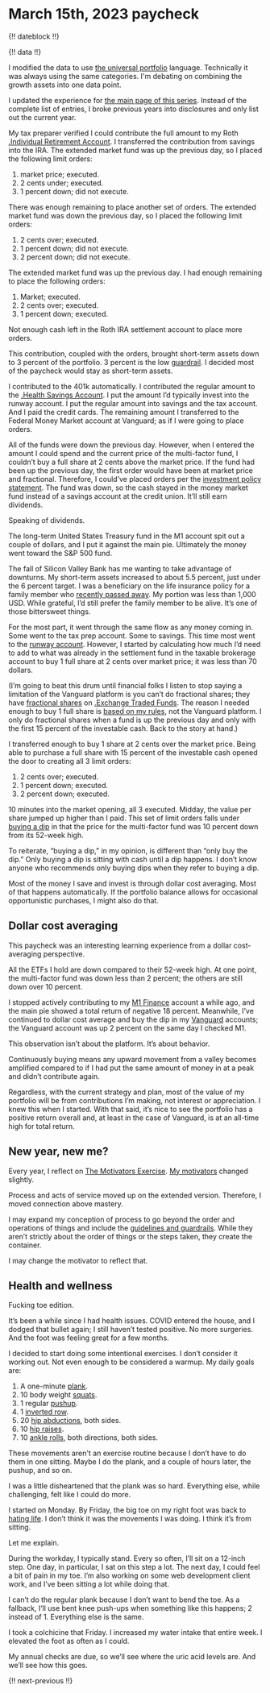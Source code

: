 # March 15th, 2023 paycheck

{!! dateblock !!}

{!! data !!}

I modified the data to use [the universal portfolio](/essays-and-editorials/finances/the-universal-portfolio/) language. Technically it was always using the same categories. I'm debating on combining the growth assets into one data point.

I updated the experience for [the main page of this series](/experiences/finances/paycheck-to-paycheck/20230315/). Instead of the complete list of entries, I broke previous years into disclosures and only list out the current year.

My tax preparer verified I could contribute the full amount to my Roth [.Individual Retirement Account](IRA). I transferred the contribution from savings into the IRA. The extended market fund was up the previous day, so I placed the following limit orders: 

1. market price; executed.
2. 2 cents under; executed.
3. 1 percent down; did not execute.

There was enough remaining to place another set of orders. The extended market fund was down the previous day, so I placed the following limit orders:

1. 2 cents over; executed.
2. 1 percent down; did not execute.
3. 2 percent down; did not execute.

The extended market fund was up the previous day. I had enough remaining to place the following orders:

1. Market; executed.
2. 2 cents over; executed.
3. 1 percent down; executed.

Not enough cash left in the Roth IRA settlement account to place more orders.

This contribution, coupled with the orders, brought short-term assets down to 3 percent of the portfolio. 3 percent is the low [guardrail](/essays-and-editorials/guidelines-and-guardrails/). I decided most of the paycheck would stay as short-term assets.

I contributed to the 401k automatically. I contributed the regular amount to the [.Health Savings Account](HSA). I put the amount I’d typically invest into the runway account. I put the regular amount into savings and the tax account. And I paid the credit cards. The remaining amount I transferred to the Federal Money Market account at Vanguard; as if I were going to place orders.

All of the funds were down the previous day. However, when I entered the amount I could spend and the current price of the multi-factor fund, I couldn’t buy a full share at 2 cents above the market price. If the fund had been up the previous day, the first order would have been at market price and fractional. Therefore, I could’ve placed orders per the [investment policy statement](/experiences/finances/investment-policy/#investments). The fund was down, so the cash stayed in the money market fund instead of a savings account at the credit union. It’ll still earn dividends.

Speaking of dividends. 

The long-term United States Treasury fund in the M1 account spit out a couple of dollars, and I put it against the main pie. Ultimately the money went toward the S&P 500 fund.

The fall of Silicon Valley Bank has me wanting to take advantage of downturns. My short-term assets increased to about 5.5 percent, just under the 6 percent target. I was a beneficiary on the life insurance policy for a family member who [recently passed away](/experiences/finances/paycheck-to-paycheck/20230101/#death-in-the-family). My portion was less than 1,000 USD. While grateful, I’d still prefer the family member to be alive. It’s one of those bittersweet things. 

For the most part, it went through the same flow as any money coming in. Some went to the tax prep account. Some to savings. This time most went to the [runway account](/experiences/finances/personal-budget/#assets). However, I started by calculating how much I’d need to add to what was already in the settlement fund in the taxable brokerage account to buy 1 full share at 2 cents over market price; it was less than 70 dollars.

(I’m going to beat this drum until financial folks I listen to stop saying a limitation of the Vanguard platform is you can’t do fractional shares; they have [fractional shares](https://investor.vanguard.com/investor-resources-education/article/investing-in-vanguard-etfs) on [.Exchange Traded Funds](ETFs). The reason I needed enough to buy 1 full share is [based on my rules](/experiences/finances/investment-policy/#investments), not the Vanguard platform. I only do fractional shares when a fund is up the previous day and only with the first 15 percent of the investable cash. Back to the story at hand.)

I transferred enough to buy 1 share at 2 cents over the market price. Being able to purchase a full share with 15 percent of the investable cash opened the door to creating all 3 limit orders:

1. 2 cents over; executed.
2. 1 percent down; executed.
3. 2 percent down; executed.

10 minutes into the market opening, all 3 executed. Midday, the value per share jumped up higher than I paid. This set of limit orders falls under [buying a dip](/experiences/finances/personal-budget/#spending-savings) in that the price for the multi-factor fund was 10 percent down from its 52-week high. 

To reiterate, “buying a dip,” in my opinion, is different than “only buy the dip.” Only buying a dip is sitting with cash until a dip happens. I don’t know anyone who recommends only buying dips when they refer to buying a dip. 

Most of the money I save and invest is through dollar cost averaging. Most of that happens automatically. If the portfolio balance allows for occasional opportunistic purchases, I might also do that.

## Dollar cost averaging 

This paycheck was an interesting learning experience from a dollar cost-averaging perspective. 

All the ETFs I hold are down compared to their 52-week high. At one point, the multi-factor fund was down less than 2 percent; the others are still down over 10 percent.

I stopped actively contributing to my [M1 Finance](https://m1.com ) account a while ago, and the main pie showed a total return of negative 18 percent. Meanwhile, I’ve continued to dollar cost average and buy the dip in my [Vanguard](https://investor.vanguard.com/home) accounts; the Vanguard account was up 2 percent on the same day I checked M1.

This observation isn’t about the platform. It’s about behavior. 

Continuously buying means any upward movement from a valley becomes amplified compared to if I had put the same amount of money in at a peak and didn’t contribute again.

Regardless, with the current strategy and plan, most of the value of my portfolio will be from contributions I’m making, not interest or appreciation. I knew this when I started. With that said, it’s nice to see the portfolio has a positive return overall and, at least in the case of Vanguard, is at an all-time high for total return.

## New year, new me?

Every year, I reflect on [The Motivators Exercise](/essays-and-editorials/motivators/). [My motivators](/experiences/the-self/#motivators-exercise-results/) changed slightly.

Process and acts of service moved up on the extended version. Therefore, I moved connection above mastery. 

I may expand my conception of process to go beyond the order and operations of things and include the [guidelines and guardrails](/essays-and-editorials/guidelines-and-guardrails/). While they aren’t strictly about the order of things or the steps taken, they create the container.

I may change the motivator to reflect that.

## Health and wellness

Fucking toe edition.

It’s been a while since I had health issues. COVID entered the house, and I dodged that bullet again; I still haven’t tested positive. No more surgeries. And the foot was feeling great for a few months.

I decided to start doing some intentional exercises. I don’t consider it working out. Not even enough to be considered a warmup. My daily goals are:

1. A one-minute [plank](https://en.m.wikipedia.org/wiki/Plank_(exercise)).
2. 10 body weight [squats](https://youtu.be/BZ1TUVr4LFk).
3. 1 regular [pushup](https://m.youtube.com/watch?v=IODxDxX7oi4).
4. 1 [inverted row](https://en.m.wikipedia.org/wiki/Inverted_row).
5. 20 [hip abductions](https://youtu.be/cz1gh_aYn5k), both sides.
6. 10 [hip raises](https://youtu.be/UPcXgTL09lU).
7. 10 [ankle rolls](https://youtu.be/J9YA1_f_juA), both directions, both sides.

These movements aren't an exercise routine because I don’t have to do them in one sitting. Maybe I do the plank, and a couple of hours later, the pushup, and so on.

I was a little disheartened that the plank was so hard. Everything else, while challenging, felt like I could do more.

I started on Monday. By Friday, the big toe on my right foot was back to [hating life](/experiences/finances/paycheck-to-paycheck/20230101/#health-and-wellness). I don’t think it was the movements I was doing. I think it’s from sitting.

Let me explain.

During the workday, I typically stand. Every so often, I’ll sit on a 12-inch step. One day, in particular, I sat on this step a lot. The next day, I could feel a bit of pain in my toe. I’m also working on some web development client work, and I’ve been sitting a lot while doing that.

I can’t do the regular plank because I don’t want to bend the toe. As a fallback, I‘ll use bent knee push-ups when something like this happens; 2 instead of 1. Everything else is the same.

I took a colchicine that Friday. I increased my water intake that entire week. I elevated the foot as often as I could. 

My annual checks are due, so we’ll see where the uric acid levels are. And we’ll see how this goes.

{!! next-previous !!}
